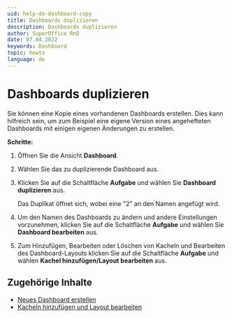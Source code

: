 ```yaml
---
uid: help-de-dashboard-copy
title: Dashboards duplizieren
description: Dashboards duplizieren
author: SuperOffice RnD
date: 07.04.2022
keywords: Dashboard
topic: howto
language: de
---
```


# Dashboards duplizieren

Sie können eine Kopie eines vorhandenen Dashboards erstellen. Dies kann hilfreich sein, um zum Beispiel eine eigene Version eines angehefteten Dashboards mit einigen eigenen Änderungen zu erstellen.

**Schritte:**

1. Öffnen Sie die Ansicht **Dashboard**.

2. Wählen Sie das zu duplizierende Dashboard aus.

3. Klicken Sie auf die Schaltfläche **Aufgabe** und wählen Sie **Dashboard duplizieren** aus.

    Das Duplikat öffnet sich, wobei eine "2" an den Namen angefügt wird.

4. Um den Namen des Dashboards zu ändern und andere Einstellungen vorzunehmen, klicken Sie auf die Schaltfläche **Aufgabe** und wählen Sie **Dashboard bearbeiten** aus.

5. Zum Hinzufügen, Bearbeiten oder Löschen von Kacheln und Bearbeiten des Dashboard-Layouts klicken Sie auf die Schaltfläche **Aufgabe** und wählen **Kachel hinzufügen/Layout bearbeiten** aus.

## Zugehörige Inhalte

* [Neues Dashboard erstellen][1]
* [Kacheln hinzufügen und Layout bearbeiten][2]

<!-- Referenced links -->
[1]: create.md
[2]: add-tile.md

<!-- Referenced images -->
